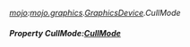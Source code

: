 _[mojo](../../modules/mojo/mojo-module.md):[mojo.graphics](../../modules/mojo/mojo-graphics.md).[GraphicsDevice](../../modules/mojo/mojo-graphics-graphicsdevice.md).CullMode_
##### Property CullMode:[CullMode](../../modules/mojo/mojo-graphics-cullmode.md)
